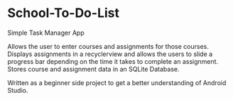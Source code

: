 # School-To-Do-List
Simple Task Manager App

Allows the user to enter courses and assignments for those courses.
Displays assignments in a recyclerview and allows the users to slide a progress bar depending on the time 
it takes to complete an assignment. 
Stores course and assignment data in an SQLite Database.

Written as a beginner side project to get a better understanding of Android Studio.



